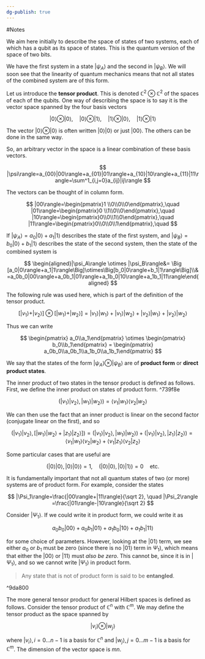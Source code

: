 ```yaml
---
dg-publish: true
---
```

#Notes 

We aim here initially to describe the space of states of two systems, each of which has a qubit as its space of states. This is the quantum version of the space of two bits.

We have the first system in a state $|\psi_A\rangle$ and the second in $|\psi_B\rangle$. We will soon see that the linearity of quantum mechanics means that not all states of the combined system are of this form.

Let us introduce the **tensor product**. This is denoted $\mathbb{C}^2 \otimes \mathbb{C}^2$ of the spaces of each of the qubits. One way of describing the space is to say it is the vector space spanned by the four basis vectors

$$ |0\rangle\otimes |0\rangle,\quad |0\rangle\otimes |1\rangle,\quad |1\rangle\otimes |0\rangle,\quad |1\rangle\otimes |1\rangle $$

The vector $|0\rangle\otimes |0\rangle$ is often written $|0\rangle|0\rangle$ or just $|00\rangle$. The others can be done in the same way.

So, an arbitrary vector in the space is a linear combination of these basis vectors.

$$ |\psi\rangle=a_{00}|00\rangle+a_{01}|01\rangle+a_{10}|10\rangle+a_{11}|11\rangle=\sum^1_{i,j=0}a_{ij}|ij\rangle $$

The vectors can be thought of in column form.

$$ |00\rangle=\begin{pmatrix}1 \\0\\0\\0\end{pmatrix},\quad |01\rangle=\begin{pmatrix}0 \\1\\0\\0\end{pmatrix},\quad |10\rangle=\begin{pmatrix}0\\0\\1\\0\end{pmatrix},\quad |11\rangle=\begin{pmatrix}0\\0\\0\\1\end{pmatrix},\quad $$

If $|\psi_A\rangle=a_0|0\rangle+a_1|1\rangle$ describes the state of the first system, and $|\psi_B\rangle=b_0|0\rangle+b_1|1\rangle$ describes the state of the second system, then the state of the combined system is

$$ \begin{aligned}|\psi_A\rangle \otimes |\psi_B\rangle&= \Big [a_0|0\rangle+a_1|1\rangle\Big]\otimes\Big[b_0|0\rangle+b_1|1\rangle\Big]\\&=a_0b_0|00\rangle+a_0b_1|01\rangle+a_1b_0|10\rangle+a_1b_1|11\rangle\end{aligned} $$

The following rule was used here, which is part of the definition of the tensor product.

$$ \Big[|v_1\rangle+|v_2\rangle\Big]\otimes\Big[|w_1\rangle+|w_2\rangle\Big]=|v_1\rangle|w_1\rangle+|v_1\rangle|w_2\rangle+|v_2\rangle|w_1\rangle+|v_2\rangle|w_2\rangle $$

Thus we can write

$$ \begin{pmatrix} a_0\\a_1\end{pmatrix} \otimes \begin{pmatrix} b_0\\b_1\end{pmatrix} = \begin{pmatrix} a_0b_0\\a_0b_1\\a_1b_0\\a_1b_1\end{pmatrix} $$

We say that the states of the form $|\psi_A\rangle\otimes |\psi_B\rangle$ are of **product form** or **direct product states**.

The inner product of two states in the tensor product is defined as follows. First, we define the inner product on states of product form. ^739f8e

$$ \Big (|v_1\rangle|v_2\rangle,|w_1\rangle|w_2\rangle\Big)=\langle v_1|w_1\rangle\langle v_2|w_2\rangle $$

We can then use the fact that an inner product is linear on the second factor (conjugate linear on the first), and so

$$ \Big (|v_1\rangle|v_2\rangle, \big [|w_1\rangle|w_2\rangle+|z_1\rangle|z_2\rangle \big]\Big)=\Big (|v_1\rangle|v_2\rangle,|w_1\rangle|w_2\rangle\Big)+\Big (|v_1\rangle|v_2\rangle,|z_1\rangle|z_2\rangle\Big)=\langle v_1|w_1\rangle\langle v_2|w_2\rangle+\langle v_1|z_1\rangle\langle v_2|z_2\rangle $$

Some particular cases that are useful are

$$ \Big (|0\rangle|0\rangle,|0\rangle|0\rangle\Big)=1,\quad \Big (|0\rangle|0\rangle,|0\rangle|1\rangle\Big)=0 \quad \text{etc.} $$

It is fundamentally important that not all quantum states of two (or more) systems are of product form. For example, consider the states

$$ |\Psi_1\rangle=\frac{|00\rangle+|11\rangle}{\sqrt 2}, \quad |\Psi_2\rangle =\frac{|01\rangle-|10\rangle}{\sqrt 2} $$

Consider $|\Psi_1\rangle$. If we could write it in product form, we could write it as

$$ a_0b_0|00\rangle+a_0b_1|01\rangle+a_1b_0|10\rangle+a_1b_1|11\rangle $$

for some choice of parameters. However, looking at the $|01\rangle$ term, we see either $a_0$ or $b_1$ must be zero (since there is no $|01\rangle$ term in $\Psi_1$), which means that either the $|00\rangle$ or $|11\rangle$ must _also be zero_. This cannot be, since it is in $|\Psi_1\rangle$, and so we cannot write $|\Psi_1\rangle$ in product form.

> Any state that is not of product form is said to be **entangled**.

^9da800

The more general tensor product for general Hilbert spaces is defined as follows. Consider the tensor product of $\mathbb{C}^n$ with $\mathbb{C}^m$. We may define the tensor product as the space spanned by

$$ |v_i\rangle\otimes |w_j\rangle $$

where $|v_i\rangle,i=0\dots n-1$ is a basis for $\mathbb{C}^n$ and $|w_j\rangle,j=0\dots m-1$ is a basis for $\mathbb{C}^m$. The dimension of the vector space is $mn$.